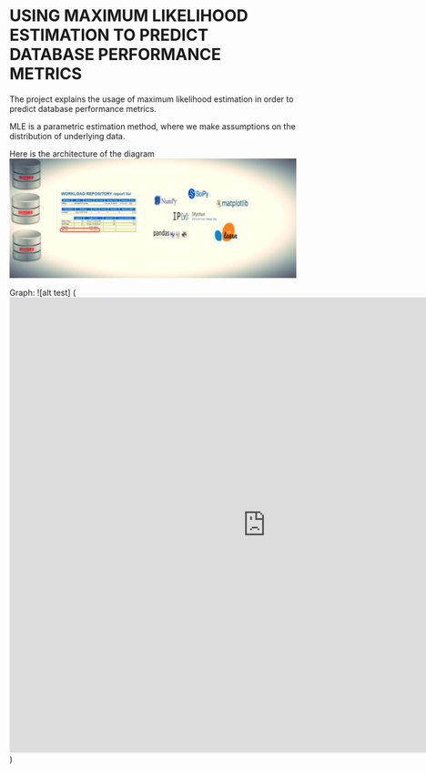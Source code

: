 # USING MAXIMUM LIKELIHOOD ESTIMATION TO PREDICT DATABASE PERFORMANCE METRICS

The project explains the usage of maximum likelihood estimation in order to predict database performance metrics. 

MLE is a parametric estimation method, where we make assumptions on the distribution of underlying data. 

Here is the architecture of the diagram
![alt text](https://github.com/KartikPadmanabhan/mle/blob/gh-pages/images/MLE.jpg)

Graph:
![alt test] (<iframe width="900" height="800" frameborder="0" scrolling="no" src="https://plot.ly/~kpadmana/818.embed"></iframe>)
